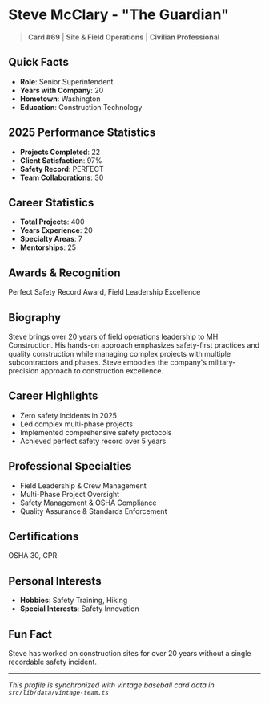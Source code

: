 # Steve McClary - "The Guardian"

> **Card #69** | **Site & Field Operations** | **Civilian Professional**

## Quick Facts

- **Role**: Senior Superintendent
- **Years with Company**: 20
- **Hometown**: Washington
- **Education**: Construction Technology

## 2025 Performance Statistics

- **Projects Completed**: 22
- **Client Satisfaction**: 97%
- **Safety Record**: PERFECT
- **Team Collaborations**: 30

## Career Statistics

- **Total Projects**: 400
- **Years Experience**: 20
- **Specialty Areas**: 7
- **Mentorships**: 25

## Awards & Recognition

Perfect Safety Record Award, Field Leadership Excellence

## Biography

Steve brings over 20 years of field operations leadership to MH Construction. His hands-on approach emphasizes safety-first practices and quality construction while managing complex projects with multiple subcontractors and phases. Steve embodies the company's military-precision approach to construction excellence.

## Career Highlights

- Zero safety incidents in 2025
- Led complex multi-phase projects
- Implemented comprehensive safety protocols
- Achieved perfect safety record over 5 years

## Professional Specialties

- Field Leadership & Crew Management
- Multi-Phase Project Oversight
- Safety Management & OSHA Compliance
- Quality Assurance & Standards Enforcement

## Certifications

OSHA 30, CPR

## Personal Interests

- **Hobbies**: Safety Training, Hiking
- **Special Interests**: Safety Innovation

## Fun Fact

Steve has worked on construction sites for over 20 years without a single recordable safety incident.

---

*This profile is synchronized with vintage baseball card data in `src/lib/data/vintage-team.ts`*
